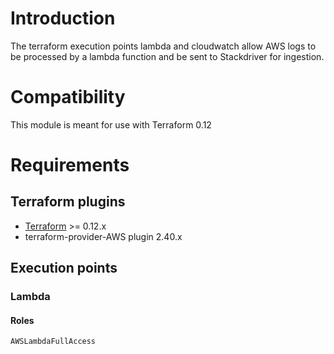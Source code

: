 # Introduction

The terraform execution points lambda and cloudwatch allow AWS logs to be processed by a lambda function and be sent to Stackdriver for ingestion.

# Compatibility

This module is meant for use with Terraform 0.12

# Requirements

## Terraform plugins
- [Terraform](https://www.terraform.io/downloads.html) >= 0.12.x
- terraform-provider-AWS plugin 2.40.x

## Execution points

### Lambda

#### Roles

`AWSLambdaFullAccess`

